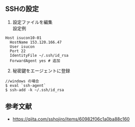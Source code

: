 ## SSHの設定
1. 設定ファイルを編集  
設定例
```
Host isucon10-01
  HostName 153.120.166.47
  User isucon
  Port 22
  IdentityFile ~/.ssh/id_rsa
  ForwardAgent yes # 追加
```

2. 秘密鍵をエージェントに登録  
```
//windows の場合
$ eval `ssh-agent`
$ ssh-add -k ~/.ssh/id_rsa
```


## 参考文献
- https://qiita.com/sshojiro/items/60982f06c1a0ba88c160
